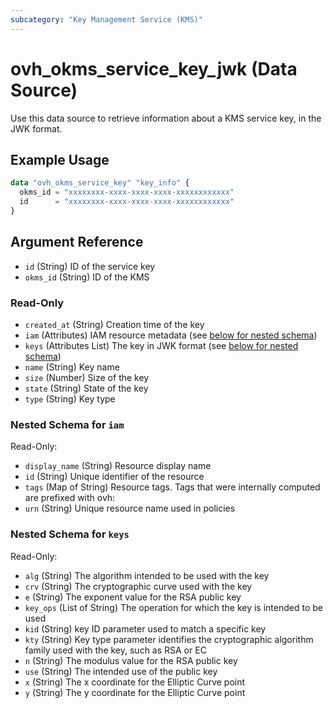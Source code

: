 ```yaml
---
subcategory: "Key Management Service (KMS)"
---
```


# ovh_okms_service_key_jwk (Data Source)

Use this data source to retrieve information about a KMS service key, in the JWK format.

## Example Usage

```terraform
data "ovh_okms_service_key" "key_info" {
  okms_id = "xxxxxxxx-xxxx-xxxx-xxxx-xxxxxxxxxxxx"
  id      = "xxxxxxxx-xxxx-xxxx-xxxx-xxxxxxxxxxxx"
}
```

## Argument Reference

- `id` (String) ID of the service key
- `okms_id` (String) ID of the KMS

### Read-Only

- `created_at` (String) Creation time of the key
- `iam` (Attributes) IAM resource metadata (see [below for nested schema](#nestedatt--iam))
- `keys` (Attributes List) The key in JWK format (see [below for nested schema](#nestedatt--keys))
- `name` (String) Key name
- `size` (Number) Size of the key
- `state` (String) State of the key
- `type` (String) Key type

<a id="nestedatt--iam"></a>

### Nested Schema for `iam`

Read-Only:

- `display_name` (String) Resource display name
- `id` (String) Unique identifier of the resource
- `tags` (Map of String) Resource tags. Tags that were internally computed are prefixed with ovh:
- `urn` (String) Unique resource name used in policies

<a id="nestedatt--keys"></a>

### Nested Schema for `keys`

Read-Only:

- `alg` (String) The algorithm intended to be used with the key
- `crv` (String) The cryptographic curve used with the key
- `e` (String) The exponent value for the RSA public key
- `key_ops` (List of String) The operation for which the key is intended to be used
- `kid` (String) key ID parameter used to match a specific key
- `kty` (String) Key type parameter identifies the cryptographic algorithm family used with the key, such as RSA or EC
- `n` (String) The modulus value for the RSA public key
- `use` (String) The intended use of the public key
- `x` (String) The x coordinate for the Elliptic Curve point
- `y` (String) The y coordinate for the Elliptic Curve point
